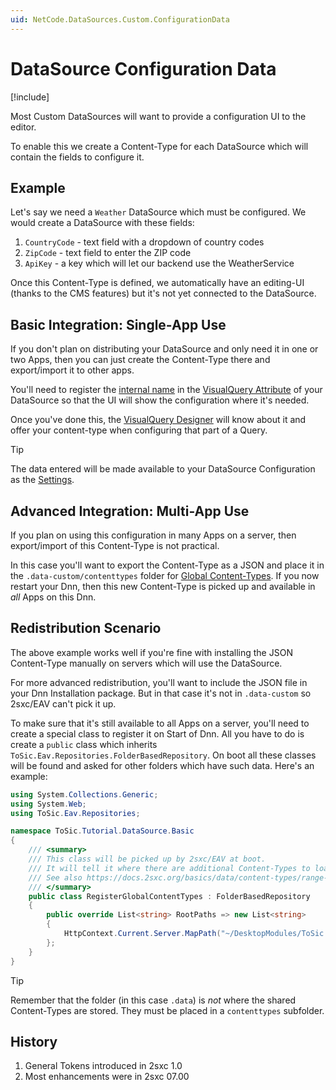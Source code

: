 ```yaml
---
uid: NetCode.DataSources.Custom.ConfigurationData
---
```


# DataSource Configuration Data

[!include[](~/basics/stack/_shared-float-summary.md)]
<style>
  .context-box-summary .datasource-custom, 
  .context-box-summary .query-params,
  .context-box-summary .data-configuration
  { visibility: visible; } 
</style>

Most Custom DataSources will want to provide a configuration UI to the editor. 

To enable this we create a Content-Type for each DataSource which will contain the fields to configure it. 

## Example

Let's say we need a `Weather` DataSource which must be configured. We would create a DataSource with these fields:

1. `CountryCode` - text field with a dropdown of country codes
1. `ZipCode` - text field to enter the ZIP code
1. `ApiKey` - a key which will let our backend use the WeatherService

Once this Content-Type is defined, we automatically have an editing-UI (thanks to the CMS features) but it's not yet connected to the DataSource. 

## Basic Integration: Single-App Use

If you don't plan on distributing your DataSource and only need it in one or two Apps, then you can just create the Content-Type there and export/import it to other apps. 

You'll need to register the [internal name](xref:Basics.Data.ContentTypes.Names) in the [VisualQuery Attribute](xref:NetCode.DataSources.Custom.VisualQueryAttribute) of your DataSource so that the UI will show the configuration where it's needed. 

Once you've done this, the [VisualQuery Designer](xref:Basics.Query.VisualQuery.Index) will know about it and offer your content-type when configuring that part of a Query. 

> [!TIP]
> The data entered will be made available to your DataSource Configuration as the [Settings](xref:Basics.LookUp.Settings).

## Advanced Integration: Multi-App Use

If you plan on using this configuration in many Apps on a server, then export/import of this Content-Type is not practical. 

In this case you'll want to export the Content-Type as a JSON and place it in the `.data-custom/contenttypes` folder for [Global Content-Types](xref:Basics.Data.ContentTypes.Global). If you now restart your Dnn, then this new Content-Type is picked up and available in _all_ Apps on this Dnn. 


## Redistribution Scenario

The above example works well if you're fine with installing the JSON Content-Type manually on servers which will use the DataSource. 

For more advanced redistribution, you'll want to include the JSON file in your Dnn Installation package. But in that case it's not in `.data-custom` so 2sxc/EAV can't pick it up. 

To make sure that it's still available to all Apps on a server, you'll need to create a special class to register it on Start of Dnn. All you have to do is create a `public` class which inherits `ToSic.Eav.Repositories.FolderBasedRepository`. On boot all these classes will be found and asked for other folders which have such data. Here's an example:

```c#
using System.Collections.Generic;
using System.Web;
using ToSic.Eav.Repositories;

namespace ToSic.Tutorial.DataSource.Basic
{
    /// <summary>
    /// This class will be picked up by 2sxc/EAV at boot.
    /// It will tell it where there are additional Content-Types to load.
    /// See also https://docs.2sxc.org/basics/data/content-types/range-global.html
    /// </summary>
    public class RegisterGlobalContentTypes : FolderBasedRepository
    {
        public override List<string> RootPaths => new List<string>
        {
            HttpContext.Current.Server.MapPath("~/DesktopModules/ToSic.Eav.DataSources.SharePoint/.data")
        };
    }
}
```

> [!TIP]
> Remember that the folder (in this case `.data`) is _not_ where the shared Content-Types are stored. They must be placed in a `contenttypes` subfolder. 


## History

1. General Tokens introduced in 2sxc 1.0
1. Most enhancements were in 2sxc 07.00

